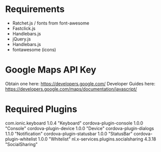 Requirements
============
- Ratchet.js / fonts from font-awesome 
- Fastclick.js
- Handlebars.js
- jQuery.js
- Handlebars.js
- fontawesome (icons)

Google Maps API Key
===================
Obtain one here: https://developers.google.com/
Developer Guides here: https://developers.google.com/maps/documentation/javascript/

Required Plugins
================
com.ionic.keyboard 1.0.4 "Keyboard"
cordova-plugin-console 1.0.0 "Console"
cordova-plugin-device 1.0.0 "Device"
cordova-plugin-dialogs 1.1.0 "Notification"
cordova-plugin-statusbar 1.0.0 "StatusBar"
cordova-plugin-whitelist 1.0.0 "Whitelist"
nl.x-services.plugins.socialsharing 4.3.18 "SocialSharing"
